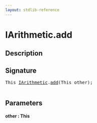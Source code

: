```yaml
---
layout: stdlib-reference
---
```


# IArithmetic\.add

## Description





## Signature 

<pre>
<span class="code_keyword">This</span> <a href="/stdlib-reference/interfaces/IArithmetic/index" class="code_type">IArithmetic</a>.<a href="/stdlib-reference/interfaces/IArithmetic/add">add</a>(<span class="code_keyword">This</span> <span class='code_param'>other</span>);

</pre>

## Parameters

#### other : This

